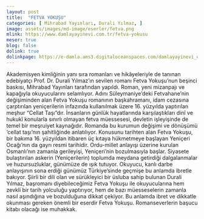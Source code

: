```yaml
---
layout: post
title:  "FETVA YOKUŞU"
categories: [ Mihrabad Yayınları, Durali Yılmaz, ]
image: assets/images/md-image/eserler/fetva.png
mlink: https://www.damlayayinevi.com.tr/fetva-yokusu
meser: true
blog: false
dolink: true
dolinkpage: https://e-damla.ams3.digitaloceanspaces.com/damlayayinevi_ornek_sayfalar/9786051748801/index.html
---
```


Akademisyen kimliğinin yanı sıra romanları ve hikâyeleriyle de tanınan edebiyatçı Prof. Dr. Durali Yılmaz’ın sevilen romanı Fetva Yokuşu’nun beşinci baskısı, Mihrabad Yayınları tarafından yapıldı. Roman, yeni mizanpajı ve kapağıyla okuyucularını selamlıyor. Adını Süleymaniye’deki Fetvahane’nin değişiminden alan Fetva Yokuşu romanının başkahramanı, idam cezasına çarptırılan yeniçerilerin infazında kullanılmak üzere 16. yüzyılda yaptırılan meşhur “Cellat Taşı”dır. İnsanların günlük hayatlarında karşılaştıkları dinî ve hukukî konularla sınırlı olmayan fetva müessesesi, devletin işleyişinde de temel bir meşruiyet kaynağıdır. Romanda bu kurumun değişimi ve dönüşümü ‘cellat taşı’nın şahitliğinde anlatılıyor.
Konusunu tarihten alan Fetva Yokuşu, bir bakıma 16. yüzyıldan itibaren üç kıtaya hükmetmeye başlayan Yeniçeri Ocağı’nın da gayrı resmi tarihidir. Ordu-millet anlayışı üzerine kurulan Osmanlı’nın zamanla gerileyişi, Yeniçeri’nin bozulmasıyla başlar. Siyasete bulaştırılan askerin (Yeniçerilerin) toplumda meydana getirdiği dalgalanmalar ve huzursuzluklar, günümüze de ışık tutuyor. Okuyucu, kanlı darbe anlayışının sona erdiği günümüz Türkiye’sinde geçmişe bu anlamda ibretle bakıyor.
Şiirli bir dili olan ve sürükleyici bir üsluba sahip bulunan Durali Yılmaz, başromanı diyebileceğimiz Fetva Yokuşu ile okuyucularına hem zevkli bir tarih yolculuğu yaptırıyor, hem de bazı müesseselerin zamanla nasıl aşındığına ve bozulduğuna dikkat çekiyor. Bu anlamda ibret ve dikkatle okunması gereken önemli bir eserdir Fetva Yokuşu. Romanseverlerin başucu kitabı olacağı ise muhakkak.